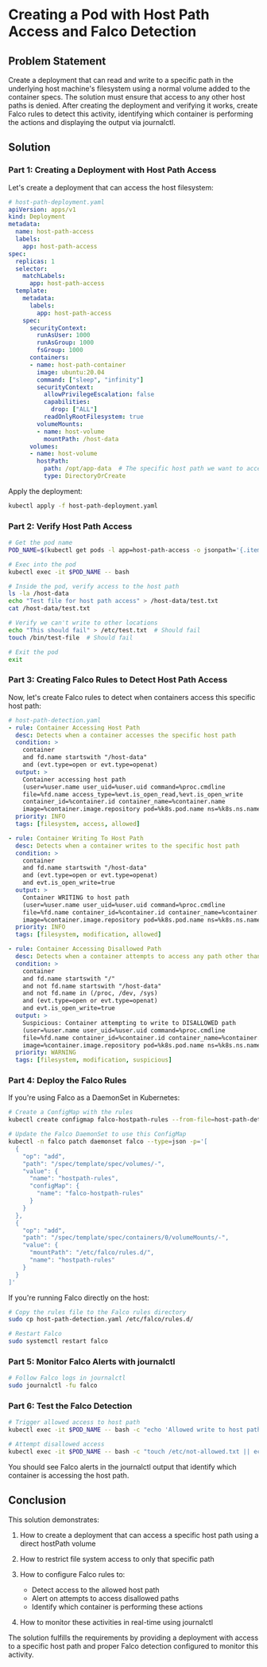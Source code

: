 # Creating a Pod with Host Path Access and Falco Detection

## Problem Statement

Create a deployment that can read and write to a specific path in the underlying host machine's filesystem using a normal volume added to the container specs. The solution must ensure that access to any other host paths is denied. After creating the deployment and verifying it works, create Falco rules to detect this activity, identifying which container is performing the actions and displaying the output via journalctl.

## Solution

### Part 1: Creating a Deployment with Host Path Access

Let's create a deployment that can access the host filesystem:

```yaml
# host-path-deployment.yaml
apiVersion: apps/v1
kind: Deployment
metadata:
  name: host-path-access
  labels:
    app: host-path-access
spec:
  replicas: 1
  selector:
    matchLabels:
      app: host-path-access
  template:
    metadata:
      labels:
        app: host-path-access
    spec:
      securityContext:
        runAsUser: 1000
        runAsGroup: 1000
        fsGroup: 1000
      containers:
      - name: host-path-container
        image: ubuntu:20.04
        command: ["sleep", "infinity"]
        securityContext:
          allowPrivilegeEscalation: false
          capabilities:
            drop: ["ALL"]
          readOnlyRootFilesystem: true
        volumeMounts:
        - name: host-volume
          mountPath: /host-data
      volumes:
      - name: host-volume
        hostPath:
          path: /opt/app-data  # The specific host path we want to access
          type: DirectoryOrCreate
```

Apply the deployment:
```bash
kubectl apply -f host-path-deployment.yaml
```

### Part 2: Verify Host Path Access

```bash
# Get the pod name
POD_NAME=$(kubectl get pods -l app=host-path-access -o jsonpath='{.items[0].metadata.name}')

# Exec into the pod
kubectl exec -it $POD_NAME -- bash

# Inside the pod, verify access to the host path
ls -la /host-data
echo "Test file for host path access" > /host-data/test.txt
cat /host-data/test.txt

# Verify we can't write to other locations
echo "This should fail" > /etc/test.txt  # Should fail
touch /bin/test-file  # Should fail

# Exit the pod
exit
```

### Part 3: Creating Falco Rules to Detect Host Path Access

Now, let's create Falco rules to detect when containers access this specific host path:

```yaml
# host-path-detection.yaml
- rule: Container Accessing Host Path
  desc: Detects when a container accesses the specific host path
  condition: >
    container 
    and fd.name startswith "/host-data"
    and (evt.type=open or evt.type=openat)
  output: >
    Container accessing host path 
    (user=%user.name user_uid=%user.uid command=%proc.cmdline 
    file=%fd.name access_type=%evt.is_open_read,%evt.is_open_write
    container_id=%container.id container_name=%container.name
    image=%container.image.repository pod=%k8s.pod.name ns=%k8s.ns.name)
  priority: INFO
  tags: [filesystem, access, allowed]

- rule: Container Writing To Host Path
  desc: Detects when a container writes to the specific host path
  condition: >
    container 
    and fd.name startswith "/host-data"
    and (evt.type=open or evt.type=openat)
    and evt.is_open_write=true
  output: >
    Container WRITING to host path 
    (user=%user.name user_uid=%user.uid command=%proc.cmdline 
    file=%fd.name container_id=%container.id container_name=%container.name
    image=%container.image.repository pod=%k8s.pod.name ns=%k8s.ns.name)
  priority: INFO
  tags: [filesystem, modification, allowed]

- rule: Container Accessing Disallowed Path
  desc: Detects when a container attempts to access any path other than the allowed host path
  condition: >
    container 
    and fd.name startswith "/"
    and not fd.name startswith "/host-data"
    and not fd.name in (/proc, /dev, /sys) 
    and (evt.type=open or evt.type=openat)
    and evt.is_open_write=true
  output: >
    Suspicious: Container attempting to write to DISALLOWED path 
    (user=%user.name user_uid=%user.uid command=%proc.cmdline 
    file=%fd.name container_id=%container.id container_name=%container.name
    image=%container.image.repository pod=%k8s.pod.name ns=%k8s.ns.name)
  priority: WARNING
  tags: [filesystem, modification, suspicious]
```

### Part 4: Deploy the Falco Rules

If you're using Falco as a DaemonSet in Kubernetes:

```bash
# Create a ConfigMap with the rules
kubectl create configmap falco-hostpath-rules --from-file=host-path-detection.yaml

# Update the Falco DaemonSet to use this ConfigMap
kubectl -n falco patch daemonset falco --type=json -p='[
  {
    "op": "add",
    "path": "/spec/template/spec/volumes/-",
    "value": {
      "name": "hostpath-rules",
      "configMap": {
        "name": "falco-hostpath-rules"
      }
    }
  },
  {
    "op": "add",
    "path": "/spec/template/spec/containers/0/volumeMounts/-",
    "value": {
      "mountPath": "/etc/falco/rules.d/",
      "name": "hostpath-rules"
    }
  }
]'
```

If you're running Falco directly on the host:

```bash
# Copy the rules file to the Falco rules directory
sudo cp host-path-detection.yaml /etc/falco/rules.d/

# Restart Falco
sudo systemctl restart falco
```

### Part 5: Monitor Falco Alerts with journalctl

```bash
# Follow Falco logs in journalctl
sudo journalctl -fu falco
```

### Part 6: Test the Falco Detection

```bash
# Trigger allowed access to host path
kubectl exec -it $POD_NAME -- bash -c "echo 'Allowed write to host path' > /host-data/falco-test.txt"

# Attempt disallowed access
kubectl exec -it $POD_NAME -- bash -c "touch /etc/not-allowed.txt || echo 'Access denied as expected'"
```

You should see Falco alerts in the journalctl output that identify which container is accessing the host path.

## Conclusion

This solution demonstrates:

1. How to create a deployment that can access a specific host path using a direct hostPath volume

2. How to restrict file system access to only that specific path

3. How to configure Falco rules to:
   - Detect access to the allowed host path
   - Alert on attempts to access disallowed paths
   - Identify which container is performing these actions

4. How to monitor these activities in real-time using journalctl

The solution fulfills the requirements by providing a deployment with access to a specific host path and proper Falco detection configured to monitor this activity.
